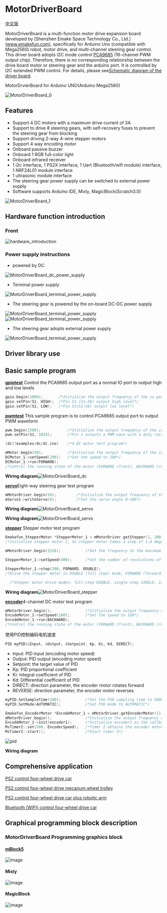 # MotorDriverBoard
[中文版](README_zh.md)

MotorDriverBoard is a multi-function motor drive expansion board developed by [Shenzhen Emake Space Technology Co., Ltd.] (www.emakefun.com), specifically for Arduino Uno (compatible with Mega2560) robot, motor drive, and multi-channel steering gear control. This driver board adopts I2C mode control [PCA9685](./doc/pca9685.pdf) (16-channel PWM output chip). Therefore, there is no corresponding relationship between the drive board motor or steering gear and the arduino port. It is controlled by I2C extended PWM control. For details, please see[Schematic diagram of the driver board](./doc/MotorDriverBoard_V5.1.pdf).

MotorDrvierBoard for Arduino  UNO(Arduino Mega2560) 

![MotorDriverBoard_0](./doc/picture/EN/MotorDriverBoard_show0.jpg)

## Features
- Support 4 DC motors with a maximum drive current of 3A
- Support to drive 8 steering gears, with self-recovery fuses to prevent the steering gear from blocking
- Support driving 2-way 4-wire stepper motors
- Support 4 way encoding motor
- Onboard passive buzzer
- Onboard 1 RGB full-color light
- Onboard infrared receiver
- 1 i2c interface, 1 PS2X interface, 1 Uart (Bluetooth/wifi module) interface, 1 NRF24L01 module interface
- 1 ultrasonic module interface
- The steering gear power supply can be switched to external power supply
- Software supports Arduino IDE, Mixly, MagicBlock(Scratch3.0)

![MotorDriverBoard_1](./doc/picture/EN/MotorDriverBoard_show1.png)

## Hardware function introduction
### Front
![hardware_introduction](./doc/picture/EN/hardwareIntroduction.jpg)

### Power supply instructions
- powered by DC

![MotorDriverBoard_dc_power_supply](./doc/picture/EN/dc_power_supply.png)

- Terminal power supply

![MotorDriverBoard_terminal_power_supply](./doc/picture/EN/terminal_power_supply.png)

- The steering gear is powered by the on-board DC-DC power supply

![MotorDriverBoard_terminal_power_supply](./doc/picture/EN/dc_dc_servo.png) 
![MotorDriverBoard_terminal_power_supply](./doc/picture/EN/back.png)




- The steering gear adopts external power supply

![MotorDriverBoard_terminal_power_supply](./doc/picture/EN/terminal_power_servo.png)

## Driver library use



## Basic sample program
[**gpiotest**](examples/gpiotest/gpiotest.ino) Control the PCA9685 output port as a normal IO port to output high and low levels

```c++
gpio.begin(1000);  		/*Initialize the output frequency of the io port to 1KHz*/
gpio.setPin(S1, HIGH);  /*Pin S1 (S1~S8) output high level*/
gpio.setPin(S1, LOW);  	/*Pin S1(S1~S8) output low level*/
```

  

[**pwmtest**](examples/pwmtest/pwmtest.ino) This sample program is to control PCA9685 output port to output PWM waveform

```c++
pwm.begin(1500);  			/*Initialize the output frequency of the io port to 1500Hz*/
pwm.setPin(S1, 1024); 		/*Pin 1 outputs a PWM wave with a duty ratio of 1024/4096 (0~4096)*/

[dc](examples/dc/dc.ino)	/*4 DC motor test program*/

mMotor.begin(50); 			/*Initialize the output frequency of the io port to 50Hz*/
DCMotor_1->setSpeed(200); 	/*Set the speed to 200*/
DCMotor_1->run(FORWARD); 
/*Control the running state of the motor (FORWARD (front), BACKWARD (rear), BRAKE (stop))*/
```

**Wiring diagram**![MotorDriverBoard_dc](./doc/picture/EN/dc.png)

[**servo**](examples/servo/servo.ino)Eight-way steering gear test program

```c++
mMotorDriver.begin(50); 		/*Initialize the output frequency of the io port to 50Hz*/
mServo1->writeServo(0); 		/*Set the servo angle 0~180*/
```

**Wiring diagram**![MotorDriverBoard_servo](./doc/picture/EN/servo.png)

**Wiring diagram**![MotorDriverBoard_servo](./doc/picture/EN/servo.png)

[**stepper**](examples/stepper/stepper.ino) Stepper motor test program

```c++
Emakefun_StepperMotor *StepperMotor_1 = mMotorDriver.getStepper(1, 200);  
/*Initialize stepper motor 1, 42 stepper motor takes a step of 1.8 degrees, so the number of steps in a circle is 200*/

mMotorDriver.begin(1526); 			/*Set the frequency to the maximum 1526HZ*/

StepperMotor_1->setSpeed(400);  	/*Set the number of revolutions of the stepper motor to 400 revolutions per minute*/

StepperMotor_1->step(200, FORWARD, DOUBLE); 
/*Drive the stepper motor in DOUBLE (full step) mode, FORWARD (forward) 200 steps. */

  /*Stepper motor drive modes: full-step DOUBLE, single-step SINGLE, 1/2 step INTERLEAVE, 1/16 step MICROSTEP these four drive modes (please refer to relevant information for the driving principle of stepping motor). It is recommended to use 1/16 step mode. */
```

**Wiring diagram**![MotorDriverBoard_stepper](./doc/picture/EN/stepper.png)

[**encoder**](examples/encoder/encoder.ino)4-channel DC motor test program

```c++
mMotorDriver.begin(); 				/*Initialize the output frequency of the io port and default to the maximum*/
EncodeMotor_1->setSpeed(100); 		/*Set the speed to 100*/
EncodeMotor_1->run(BACKWARD);
/*Control the running state of the motor (FORWARD (front), BACKWARD (rear), BRAKE (stop))*/
```

使用PID控制编码电机速度

```c++
PID myPID(&Input, &Output, &Setpoint, Kp, Ki, Kd, DIRECT);
```

- Input: PID input (encoding motor speed)
- Output: PID output (encoding motor speed)
- Setpoint: the target value of PID
- Kp: PID proportional coefficient
- Ki: integral coefficient of PID
- Kd: Differential coefficient of PID
- DIRECT: direction parameter, the encoder motor rotates forward
- REVERSE: direction parameter, the encoder motor reverses

```c++
myPID.SetSampleTime(500); 			/*Set the PID sampling time to 500ms*/
myPID.SetMode(AUTOMATIC);  			/*Set PID mode to AUTOMATIC*/
```

```c++
Emakefun_EncoderMotor *EncodeMotor_1 = mMotorDriver.getEncoderMotor(1); /*Get Encoder Motor 1*/
mMotorDriver.begin(); 				/*Initialize the output frequency of the io port and default to the maximum*/
EncodeMotor_1->init(encoder1); 		/*Initialize encoder1 as the callback function of encoder motor 1 (calculate the pulse of the encoder disk)*/
MsTimer2::set(500, EncoderSpeed);  	/*Timer 2 obtains the encoder motor speed regularly*/
MsTimer2::start(); 					/*Start timer 2*/
```

![pid](./doc/picture/EN/pid.png)

**Wiring diagram**

## Comprehensive application

[PS2 control four-wheel drive car](examples/ps2ControlCar/ps2ControlCar.ino)

[PS2 control four-wheel drive mecanum wheel trolley](examples/ps2ControlMecanumWheel/ps2ControlMecanumWheel.ino)

[PS2 control four-wheel drive car plus robotic arm](examples/ps2ControlCarAndRoboticArm/ps2ControlCarAndRoboticArm.ino)

[Bluetooth (WIFI) control four-wheel drive car](examples/ble/ble.ino)

## Graphical programming block description

### MotorDriverBoard Programming graphics block
#### [mBlock5]()
![image]()
#### Mixly
![image]()
#### MagicBlock
![image]()


